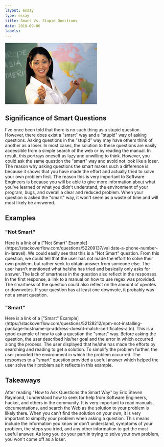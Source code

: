 ```yaml
---
layout: essay
type: essay
title: Smart Vs. Stupid Questions
date: 2018-09-06
labels:
---
```

<img class="ui medium right floated rounded image" src="../images/smartQuestion.jpg">
<h2>Significance of Smart Questions</h2>
I've once been told that there is no such thing as a stupid question. However, there does exist a "smart" way and a "stupid" way of asking questions. Asking questions in the "stupid" way may have others think of another as a loser. In most cases, the solution to these questions are easily accessible from a simple search of the web or by reading the manual. In result, this portrays oneself as lazy and unwilling to think. However, you could ask the same question the "smart" way and avoid not look like a loser. The reason why asking questions the smart makes such a difference is because it shows that you have made the effort and actually tried to solve your own problem first. The reason this is very important to Software Engineers is because you will be able to give more information about what you've learned or what you didn't understand, the environment of your program, bugs, and overall a clear and reduced problem. When your question is asked the "smart" way, it won't seem as a waste of time and will most likely be answered.

<h2>Examples</h2>
<h3>"Not Smart"</h3>
Here is a link of a ["Not Smart" Example](https://stackoverflow.com/questions/52209137/validate-a-phone-number-in-laravel). We could easily see that this is a "Not Smart" question. From this question, we could tell that the user has not made the effort to solve their own problem, but rather seek to obtain answer from someone else. The user hasn't mentioned what he/she has tried and basically only asks for answer. The lack of smartness in the question also reflect in the responses. In the first response, a link to a manual on how to use regex was provided. The smartness of the question could also reflect on the amount of upvotes or downvotes. If your question has at least one downvote, it probably was not a smart question.

<h3>"Smart"</h3>
Here is a link of a ["Smart" Example](https://stackoverflow.com/questions/52128212/npm-not-installing-package-hostname-ip-address-doesnt-match-certificates-altn). This is a good example of how to ask a question the "smart" way. Before asking the question, the user described his/her goal and the error in which occurred along the process. The user displayed that he/she has made the efforts by searching and reading to get a solution. To simplify the problem further, the user provided the environment in which the problem occurred. The responses to a "smart" question provided a useful answer which helped the user solve their problem as it reflects in this example.

<h2>Takeaways</h2>
After reading "How to Ask Questions the Smart Way" by Eric Steven Raymond, I understood how to seek for help from Software Engineers, hacker, and others in the community. It is very important to read manuals, documentations, and search the Web as the solution to your problem is likely there. When you can't find the solution on your own, it is very important to simplify your problem when asking a question. This means include the information you know or don't understand, symptoms of your problem, the steps you tried, and any other information to get the most useful answer. As long you do your part in trying to solve your own problem, you won't come off as a loser.
